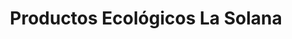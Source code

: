 ---
title: "Productos Ecológicos La Solana"
url: /pinel-de-abajo/productos-ecologicos-la-solana/
shop: granja
---